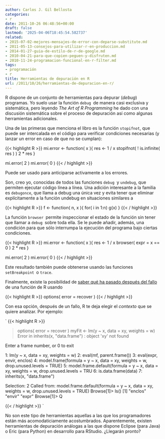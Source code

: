 ```yaml
---
author: Carlos J. Gil Bellosta
categories:
- r
date: 2011-10-26 06:48:56+00:00
draft: false
lastmod: '2025-04-06T18:45:54.582737'
related:
- 2015-07-02-mejores-mensajes-de-error-con-deparse-substitute.md
- 2011-05-13-consejos-para-utilizar-r-en-produccion.md
- 2014-01-27-guia-de-estilo-de-r-de-google.md
- 2010-04-21-para-que-copien-peguen-y-disfruten.md
- 2010-11-24-programacion-funcional-en-r-filter.md
tags:
- programación
- r
title: Herramientas de depuración en R
url: /2011/10/26/herramientas-de-depuracion-en-r/
---
```


R dispone de un conjunto de herramientas para depurar (_debug_) programas. Yo suelo usar la función `debug `de manera casi exclusiva y sistemática, pero leyendo _The Art of R Programming_ he dado con una discusión sistemática sobre el proceso de depuración así como algunas herramientas adicionales.

Una de las primeras que menciona el libro es la función `stopifnot`, que puede ser intercalada en el código para verificar condiciones necesarias (y lanzar un error en caso de que no se cumplan):


{{< highlight R >}}
mi.error <- function( x ){
    res <- 1 / x
    stopifnot( ! is.infinite( res ) )
    2 * res
}

mi.error( 2 )
mi.error( 0 )
{{< / highlight >}}


Puede ser usado para anticiparse activamente a los errores.

Son, creo yo, conocidas de todos las funciones `debug `y `undebug`, que permiten ejecutar código línea a línea. Una adición interesante a la familia es `debugonce`, que llama a debug una única vez y evita tener que eliminar explícitamente a la función undebug en situaciones similares a


{{< highlight R >}}
f <- function( n, x ){
    for( i in 1:n)
    g(x)
}
{{< / highlight >}}


La función `browser `permite inspeccionar el estado de la función sin tener que llamar a `debug `sobre toda ella. Se le puede añadir, además, una condición para que sólo interrumpa la ejecución del programa bajo ciertas condiciones.


{{< highlight R >}}
mi.error <- function( x ){
    res <- 1 / x
    browser( expr = x == 0 )
    2 * res
}

mi.error( 2 )
mi.error( 0 )
{{< / highlight >}}


Este resultado también puede obtenerse usando las funciones `setBreakpoint `o `trace`.

Finalmente, existe la posibilidad de [saber qué ha pasado después del fallo](http://projetos.inpa.gov.br/i3geo/pacotes/r/win/library/utils/html/debugger.html) de una función de R usando


{{< highlight R >}}
options( error = recover )
{{< / highlight >}}


Con esa opción, después de un fallo, R te deja elegir el _contexto_ que se quiere analizar. Por ejemplo:

`
{{< highlight R >}}
> options( error = recover )
> myFit <- lm(y ~ x, data = xy, weights = w)
Error in inherits(x, "data.frame") : object 'xy' not found

Enter a frame number, or 0 to exit

1: lm(y ~ x, data = xy, weights = w)
2: eval(mf, parent.frame())
3: eval(expr, envir, enclos)
4: model.frame(formula = y ~ x, data = xy, weights = w, drop.unused.levels = TRUE)
5: model.frame.default(formula = y ~ x, data = xy, weights = w, drop.unused.levels = TRU
6: is.data.frame(data)
7: inherits(x, "data.frame")

Selection: 2
Called from: model.frame.default(formula = y ~ x, data = xy, weights = w,
    drop.unused.levels = TRUE)
Browse[1]> ls()
[1] "enclos" "envir"  "expr"
Browse[1]> Q
>
{{< / highlight >}}
`

No son este tipo de herramientas aquellas a las que los programadores están más acomodaticiamente acostumbrados. Aparentemente, existen herramientas de depuración análogas a las que dispone Eclipse (para Java) o Eric (para Python) en desarrollo para RStudio. ¿Llegarán pronto?